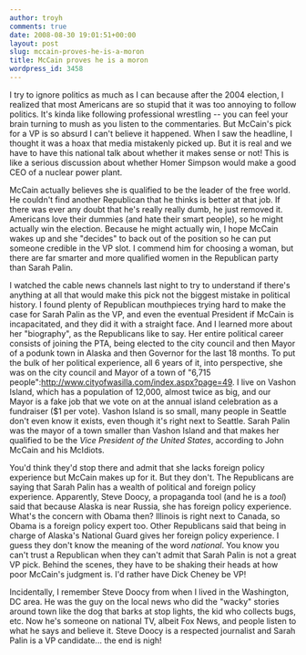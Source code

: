 ```yaml
---
author: troyh
comments: true
date: 2008-08-30 19:01:51+00:00
layout: post
slug: mccain-proves-he-is-a-moron
title: McCain proves he is a moron
wordpress_id: 3458
---
```


I try to ignore politics as much as I can because after the 2004 election, I realized that most Americans are so stupid that it was too annoying to follow politics. It's kinda like following professional wrestling -- you can feel your brain turning to mush as you listen to the commentaries. But McCain's pick for a VP is so absurd I can't believe it happened. When I saw the headline, I thought it was a hoax that media mistakenly picked up. But it is real and we have to have this national talk about whether it makes sense or not! This is like a serious discussion about whether Homer Simpson would make a good CEO of a nuclear power plant.

McCain actually believes she is qualified to be the leader of the free world. He couldn't find another Republican that he thinks is better at that job. If there was ever any doubt that he's really really dumb, he just removed it. Americans love their dummies (and hate their smart people), so he might actually win the election. Because he might actually win, I hope McCain wakes up and she "decides" to back out of the position so he can put someone credible in the VP slot. I commend him for choosing a woman, but there are far smarter and more qualified women in the Republican party than Sarah Palin.

I watched the cable news channels last night to try to understand if there's anything at all that would make this pick not the biggest mistake in political history. I found plenty of Republican mouthpieces trying hard to make the case for Sarah Palin as the VP, and even the eventual President if McCain is incapacitated, and they did it with a straight face. And I learned more about her "biography", as the Republicans like to say. Her entire political career consists of joining the PTA, being elected to the city council and then Mayor of a podunk town in Alaska and then Governor for the last 18 months. To put the bulk of her political experience, all 6 years of it, into perspective, she was on the city council and Mayor of a town of "6,715 people":http://www.cityofwasilla.com/index.aspx?page=49. I live on Vashon Island, which has a population of 12,000, almost twice as big, and our Mayor is a fake job that we vote on at the annual island celebration as a fundraiser ($1 per vote). Vashon Island is so small, many people in Seattle don't even know it exists, even though it's right next to Seattle. Sarah Palin was the mayor of a town smaller than Vashon Island and that makes her qualified to be the _Vice President of the United States_, according to John McCain and his McIdiots.

You'd think they'd stop there and admit that she lacks foreign policy experience but McCain makes up for it. But they don't. The Republicans are saying that Sarah Palin has a wealth of political and foreign policy experience. Apparently, Steve Doocy, a propaganda tool (and he is a _tool_) said that because Alaska is near Russia, she has foreign policy experience. What's the concern with Obama then? Illinois is right next to Canada, so Obama is a foreign policy expert too. Other Republicans said that being in charge of Alaska's National Guard gives her foreign policy experience. I guess they don't know the meaning of the word _national_. You know you can't trust a Republican when they can't admit that Sarah Palin is not a great VP pick. Behind the scenes, they have to be shaking their heads at how poor McCain's judgment is. I'd rather have Dick Cheney be VP!

Incidentally, I remember Steve Doocy from when I lived in the Washington, DC area. He was the guy on the local news who did the "wacky" stories around town like the dog that barks at stop lights, the kid who collects bugs, etc. Now he's someone on national TV, albeit Fox News, and people listen to what he says and believe it. Steve Doocy is a respected journalist and Sarah Palin is a VP candidate... the end is nigh!
